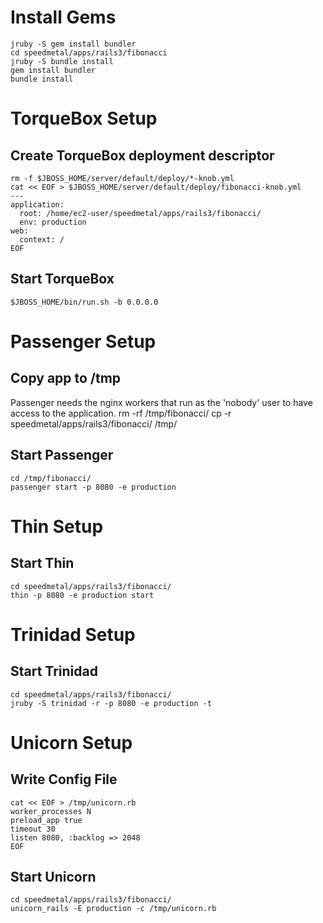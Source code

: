 # Install Gems
    jruby -S gem install bundler
    cd speedmetal/apps/rails3/fibonacci
    jruby -S bundle install
    gem install bundler
    bundle install


# TorqueBox Setup

## Create TorqueBox deployment descriptor
    rm -f $JBOSS_HOME/server/default/deploy/*-knob.yml
    cat << EOF > $JBOSS_HOME/server/default/deploy/fibonacci-knob.yml
    ---
    application:
      root: /home/ec2-user/speedmetal/apps/rails3/fibonacci/
      env: production
    web:
      context: /
    EOF
## Start TorqueBox
    $JBOSS_HOME/bin/run.sh -b 0.0.0.0


# Passenger Setup

## Copy app to /tmp
Passenger needs the nginx workers that run as the 'nobody' user
to have access to the application.
    rm -rf /tmp/fibonacci/
    cp -r speedmetal/apps/rails3/fibonacci/ /tmp/

## Start Passenger
    cd /tmp/fibonacci/
    passenger start -p 8080 -e production


# Thin Setup

## Start Thin
    cd speedmetal/apps/rails3/fibonacci/
    thin -p 8080 -e production start


# Trinidad Setup

## Start Trinidad
    cd speedmetal/apps/rails3/fibonacci/
    jruby -S trinidad -r -p 8080 -e production -t


# Unicorn Setup

## Write Config File
    cat << EOF > /tmp/unicorn.rb
    worker_processes N
    preload_app true
    timeout 30
    listen 8080, :backlog => 2048
    EOF

## Start Unicorn
    cd speedmetal/apps/rails3/fibonacci/
    unicorn_rails -E production -c /tmp/unicorn.rb
